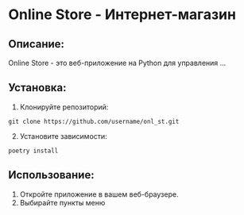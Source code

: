 # Online Store - Интернет-магазин

## Описание:

Online Store - это веб-приложение на Python для управления ...

## Установка:

1. Клонируйте репозиторий:
```
git clone https://github.com/username/onl_st.git
```
2. Установите зависимости:
```
poetry install
```
## Использование:

1. Откройте приложение в вашем веб-браузере.
2. Выбирайте пункты меню
